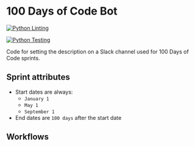 # 100 Days of Code Bot

[![Python Linting](https://github.com/managedkaos/100-days-of-code-bot/actions/workflows/lint.yml/badge.svg)](https://github.com/managedkaos/100-days-of-code-bot/actions/workflows/lint.yml)

[![Python Testing](https://github.com/managedkaos/100-days-of-code-bot/actions/workflows/test.yml/badge.svg)](https://github.com/managedkaos/100-days-of-code-bot/actions/workflows/test.yml)

Code for setting the description on a Slack channel used for 100 Days of Code sprints.

## Sprint attributes

- Start dates are always:
  - `January 1`
  - `May 1`
  - `September 1`
- End dates are `100 days` after the start date

## Workflows
